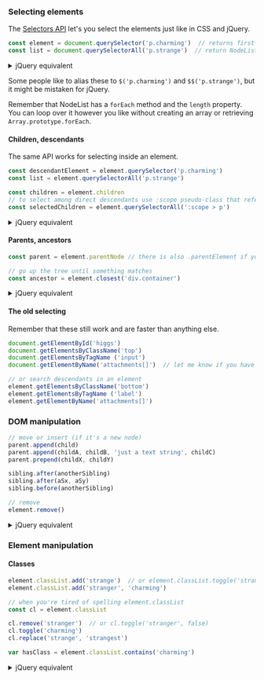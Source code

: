 ### Selecting elements

The [Selectors API](https://developer.mozilla.org/en-US/docs/Web/API/Document_object_model/Locating_DOM_elements_using_selectors) let's you select the elements just like in CSS and jQuery.

```javascript
const element = document.querySelector('p.charming')  // returns first match
const list = document.querySelectorAll('p.strange')  // return NodeList
```

<details markdown="1">
<summary>jQuery equivalent</summary>
```javascript
const element = $('p.charming').first()
const list = $('p.charming')
```
Note: the jQuery examples end up with a jQuery object not a raw element or NodeList so they are technically not equivalent. But it seemed silly to add `[0]` as that's not used if you actually work with jQuery.
</details>

Some people like to alias these to `$('p.charming')` and `$$('p.strange')`, but it might be mistaken for jQuery.

Remember that NodeList has a `forEach` method and the `length` property. You can loop over it however you like without creating an array or retrieving `Array.prototype.forEach`.

#### Children, descendants

The same API works for selecting inside an element.

```javascript
const descendantElement = element.querySelector('p.charming')
const list = element.querySelectorAll('p.strange')

const children = element.children
// to select among direct descendants use :scope pseudo-class that refers to element
const selectedChildren = element.querySelectorAll(':scope > p')
```

<details markdown="1">
<summary>jQuery equivalent</summary>
```javascript
const childElement = $(element).find('p.charming').first()
const list = $(element).find('p.strange')
const children = $(element).children()
const selectedChildren = $(element).children('p')
```
</details>


#### Parents, ancestors

```javascript
const parent = element.parentNode // there is also .parentElement if you want to get confused

// go up the tree until something matches
const ancestor = element.closest('div.container')
```

<details markdown="1">
<summary>jQuery equivalent</summary>
```javascript
const parent = $(element).parent()
const ancestor = $(element).closest('div.container')
```
</details>


#### The old selecting

Remember that these still work and are faster than anything else.

```javascript
document.getElementById('higgs')
document.getElementsByClassName('top')
document.getElementsByTagName ('input')
document.getElementByName('attachments[]')  // let me know if you have ever used this

// or search descendants in an element
element.getElementsByClassName('bottom')
element.getElementsByTagName ('label')
element.getElementByName('attachments[]')
```

### DOM manipulation

```javascript
// move or insert (if it's a new node)
parent.append(child)
parent.append(childA, childB, 'just a text string', childC)
parent.prepend(childX, childY)

sibling.after(anotherSibling)
sibling.after(aSx, aSy)
sibling.before(anotherSibling)

// remove
element.remove()
```

<details markdown="1">
<summary>jQuery equivalent</summary>
```javascript
$(parent).append(child) // or $(child).appendTo(parent)
$(parent).append(childA, childB, 'just a text string', childC)
$(parent).prepend(childX, childY) // $([childX,childY]).prependTo(parent)

$(sibling).after(anotherSibling) // or $(anotherSibling).insertAfter(sibling)
$(sibling).after(aSx, aSy) // or $([aSx, aSy]).insertBefore(sibling)
$(sibling).before(anotherSibling) // or $(anotherSibling).insertBefore(sibling)

$(element).remove()
```
</details>

<details markdown="1">
<summary>Equivalent in old/supported JavaScript</summary>
```javascript
parent.appendChild(child) // can't insert many at once
parent.insertBefore(child, null)  // yup, this is how you prepended

parent.insertAfter(newSibling, sibling)
parent.insertBefore(newSibling, sibling)

element.parentNode.removeChild(element)
```
</details>


### Element manipulation

#### Classes

```javascript
element.classList.add('strange')  // or element.classList.toggle('strange', true)
element.classList.add('stranger', 'charming')

// when you're tired of spelling element.classList
const cl = element.classList

cl.remove('stranger')  // or cl.toggle('stranger', false)
cl.toggle('charming')
cl.replace('strange', 'strangest')

var hasClass = element.classList.contains('charming')
```

<details markdown="1">
<summary>jQuery equivalent</summary>
```javascript
$(element).addClass('strange') // or $(element).toggleClass('strange', true)
$(element).addClass('stranger charming')

// when you're tired of spelling $(element)
const el = $(element)

el.removeClass('stranger')  // or el.toggleClass('stranger', false)
el.toggleClass('charming')
el.switchClass('strange', 'strangest')

var hasClass = el.hasClass('charming')
```
</details>

Note: the toggle with a boolean value is used:

```javascript
// to simplify this
if (condition)
	element.classList.add('strange')
else
	element.classList.remove('strange')

// into this
element.classList.toggle('strange', condition)
```

#### Data

```javascript
element.dataset.myProperty = '123'  // sets data-my-property="123" on the element
const someData = element.dataset.stuff  // retrieves value of data-stuff attribute
```

### AJAX

GETting is easy these days.

```javascript
fetch(url).then(responseCallback)

// often you unpack the response immediatelly
fetch(url)
	.then(response => response.json())
	.then(callBackDealingWithTheJsonData)
```

You can also [do more](https://developer.mozilla.org/en-US/docs/Web/API/Fetch_API/Using_Fetch) complicated things with the Fetch API. But maybe that's where you'd want a library...

### And more...

If you are stuck on jQuery just for the convenience, remember that a lot of classic JS methods and properties are simple and usable like `element.textContent`, `element.innerHTML`, `element.nextElementSibling`, `element.style`, `getComputedStyle(element)`, `element.getAttribute('some-attr')`, ...

You can read about a lot of that on [YMNNJ](http://youmightnotneedjquery.com/).
